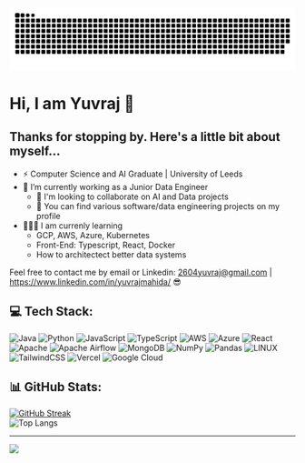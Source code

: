 
<div align="center">
  <img  src="https://github.com/1999AZZAR/1999AZZAR/blob/main/resources/img/grid-snake.svg"
       alt="snake" /></a>
</div>

# Hi, I am Yuvraj 👋

## Thanks for stopping by. Here's a little bit about myself...

- ⚡ Computer Science and AI Graduate | University of Leeds
- 🔭 I’m currently working as a Junior Data Engineer
   - 💬 I'm looking to collaborate on AI and Data projects
   - 🤘 You can find various software/data engineering projects on my profile
- 🧑🏻‍🏫 I am currenly learning
   - GCP, AWS, Azure, Kubernetes
   - Front-End: Typescript, React, Docker
   - How to architectect better data systems

Feel free to contact me by email or Linkedin: 2604yuvraj@gmail.com | https://www.linkedin.com/in/yuvrajmahida/ :sunglasses:

## 💻 Tech Stack:
![Java](https://img.shields.io/badge/java-%23ED8B00.svg?style=for-the-badge&logo=java&logoColor=white) ![Python](https://img.shields.io/badge/python-3670A0?style=for-the-badge&logo=python&logoColor=ffdd54) ![JavaScript](https://img.shields.io/badge/javascript-%23323330.svg?style=for-the-badge&logo=javascript&logoColor=%23F7DF1E) ![TypeScript](https://img.shields.io/badge/typescript-%23007ACC.svg?style=for-the-badge&logo=typescript&logoColor=white) ![AWS](https://img.shields.io/badge/AWS-%23FF9900.svg?style=for-the-badge&logo=amazon-aws&logoColor=white) ![Azure](https://img.shields.io/badge/azure-%230072C6.svg?style=for-the-badge&logo=azure-devops&logoColor=white) ![React](https://img.shields.io/badge/react-%2320232a.svg?style=for-the-badge&logo=react&logoColor=%2361DAFB) ![Apache](https://img.shields.io/badge/apache-%23D42029.svg?style=for-the-badge&logo=apache&logoColor=white) ![Apache Airflow](https://img.shields.io/badge/Apache%20Airflow-017CEE?style=for-the-badge&logo=Apache%20Airflow&logoColor=white) ![MongoDB](https://img.shields.io/badge/MongoDB-%234ea94b.svg?style=for-the-badge&logo=mongodb&logoColor=white) ![NumPy](https://img.shields.io/badge/numpy-%23013243.svg?style=for-the-badge&logo=numpy&logoColor=white) ![Pandas](https://img.shields.io/badge/pandas-%23150458.svg?style=for-the-badge&logo=pandas&logoColor=white) ![LINUX](https://img.shields.io/badge/Linux-FCC624?style=for-the-badge&logo=linux&logoColor=black) ![TailwindCSS](https://img.shields.io/badge/tailwindcss-%2338B2AC.svg?style=for-the-badge&logo=tailwind-css&logoColor=white) ![Vercel](https://img.shields.io/badge/vercel-%23000000.svg?style=for-the-badge&logo=vercel&logoColor=white) ![Google Cloud](https://img.shields.io/badge/Google%20Cloud-%234285F4.svg?style=for-the-badge&logo=google-cloud&logoColor=white)
## 📊 GitHub Stats:

[![GitHub Streak](https://streak-stats.demolab.com?user=yuvraj-26&theme=react)](https://git.io/streak-stats)<br/>
![Top Langs](https://github-readme-stats.vercel.app/api/top-langs/?username=yuvraj-26&theme=react&hide&layout=compact)



---
[![](https://visitcount.itsvg.in/api?id=yuvraj-26&label=Profile%20Views&color=0&pretty=false)](https://visitcount.itsvg.in)
